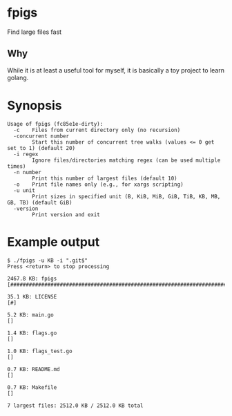 # fpigs
Find large files fast

## Why
While it is at least a useful tool for myself, it is basically a toy project to learn golang.

# Synopsis

```
Usage of fpigs (fc85e1e-dirty):
  -c	Files from current directory only (no recursion)
  -concurrent number
    	Start this number of concurrent tree walks (values <= 0 get set to 1) (default 20)
  -i regex
    	Ignore files/directories matching regex (can be used multiple times)
  -n number
    	Print this number of largest files (default 10)
  -o	Print file names only (e.g., for xargs scripting)
  -u unit
    	Print sizes in specified unit (B, KiB, MiB, GiB, TiB, KB, MB, GB, TB) (default GiB)
  -version
    	Print version and exit
```

# Example output

```
$ ./fpigs -u KB -i ".git$"
Press <return> to stop processing

2467.8 KB: fpigs
[##############################################################################]

35.1 KB: LICENSE
[#]

5.2 KB: main.go
[]

1.4 KB: flags.go
[]

1.0 KB: flags_test.go
[]

0.7 KB: README.md
[]

0.7 KB: Makefile
[]

7 largest files: 2512.0 KB / 2512.0 KB total
```
